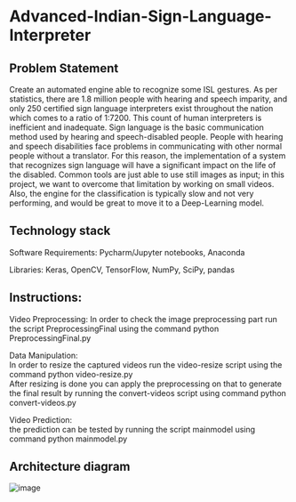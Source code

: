 # Advanced-Indian-Sign-Language-Interpreter

## Problem Statement
Create an automated engine able to recognize some ISL gestures. As per statistics, there are 1.8 million people with hearing and speech imparity, and only 250 certified sign language interpreters exist throughout the nation which comes to a ratio of 1:7200. This count of human interpreters is inefficient and inadequate. Sign language is the basic communication method used by hearing and speech-disabled people. People with hearing and speech disabilities face problems in communicating with other normal people without a translator. For this reason, the implementation of a system that recognizes sign language will have a significant impact on the life of the disabled. Common tools are just able to use still images as input; in this project, we want to overcome that limitation by working on small videos. Also, the engine for the classification is typically slow and not very performing, and would be great to move it to a Deep-Learning model. 

## Technology stack

Software Requirements: Pycharm/Jupyter notebooks, Anaconda 

Libraries: Keras, OpenCV, TensorFlow, NumPy, SciPy, pandas 

## Instructions:
Video Preprocessing:
In order to check the image preprocessing part run the script PreprocessingFinal using the command python PreprocessingFinal.py  

Data Manipulation:  
In order to resize the captured videos run the video-resize script using the command python video-resize.py  
After resizing is done you can apply the preprocessing on that to generate the final result by running the convert-videos script using command python convert-videos.py  

Video Prediction:  
the prediction can be tested by running the script mainmodel using command python mainmodel.py  

## Architecture diagram
![image](https://user-images.githubusercontent.com/43364258/141424707-b67cc198-4609-4731-839c-91aa4a4d4d31.png)
